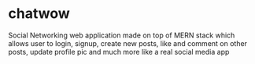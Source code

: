 # chatwow
Social Networking web application made on top of MERN stack which allows user to login, signup, create new posts, like and comment on other posts, update profile pic and much more like a real social media app
